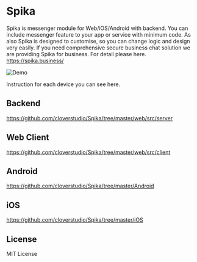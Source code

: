 # Spika

Spika is messenger module for Web/iOS/Android with backend. 
You can include messenger feature to your app or service with minimum code.
As also Spika is designed to customise, so you can change logic and design very easily.
If you need comprehensive secure business chat solution we are providing Spika for business.
For detail please here. https://spika.business/

![Demo](https://github.com/cloverstudio/Spika/blob/master/spika_demo_new.gif "Demo")

Instruction for each device you can see here.

## Backend

https://github.com/cloverstudio/Spika/tree/master/web/src/server

## Web Client

https://github.com/cloverstudio/Spika/tree/master/web/src/client

## Android

https://github.com/cloverstudio/Spika/tree/master/Android

## iOS

https://github.com/cloverstudio/Spika/tree/master/iOS


## License

MIT License


